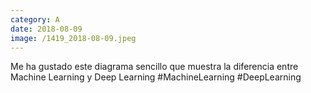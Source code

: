 ```yaml
--- 
category: A 
date: 2018-08-09 
image: /1419_2018-08-09.jpeg 
--- 
```


Me ha gustado este diagrama sencillo que muestra la diferencia entre Machine Learning y Deep Learning #MachineLearning #DeepLearning